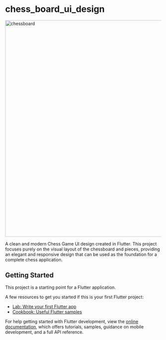 # chess_board_ui_design

<img width="601" height="697" alt="chessboard" src="https://github.com/user-attachments/assets/4b564d59-1608-4584-886e-109bc1dbacdc" />


A clean and modern Chess Game UI design created in Flutter. This project focuses purely on the visual layout of the chessboard and pieces, providing an elegant and responsive design that can be used as the foundation for a complete chess application.

## Getting Started

This project is a starting point for a Flutter application.

A few resources to get you started if this is your first Flutter project:

- [Lab: Write your first Flutter app](https://docs.flutter.dev/get-started/codelab)
- [Cookbook: Useful Flutter samples](https://docs.flutter.dev/cookbook)

For help getting started with Flutter development, view the
[online documentation](https://docs.flutter.dev/), which offers tutorials,
samples, guidance on mobile development, and a full API reference.
